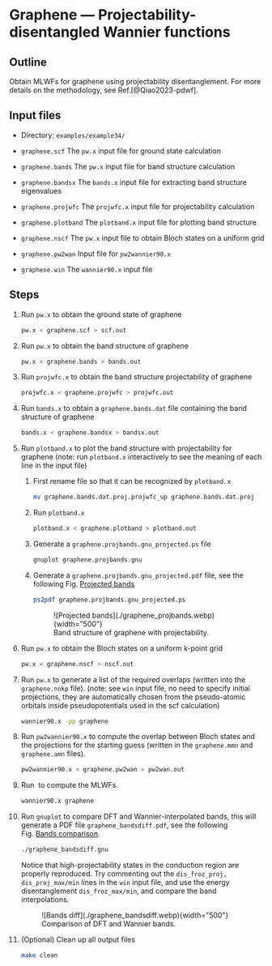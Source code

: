 # Graphene — Projectability-disentangled Wannier functions

## Outline

Obtain MLWFs for graphene using projectability disentanglement. For more details
on the methodology, see Ref.[@Qiao2023-pdwf].

## Input files

- Directory: `examples/example34/`

- `graphene.scf` The `pw.x` input file for ground state calculation

- `graphene.bands` The `pw.x` input file for band structure calculation

- `graphene.bandsx` The `bands.x` input file for extracting band structure
    eigenvalues

- `graphene.projwfc` The `projwfc.x` input file for projectability calculation

- `graphene.plotband` The `plotband.x` input file for plotting
    band structure

- `graphene.nscf` The `pw.x` input file to obtain Bloch states on a
    uniform grid

- `graphene.pw2wan` Input file for `pw2wannier90.x`

- `graphene.win` The `wannier90.x` input file

## Steps

1. Run `pw.x` to obtain the ground state of graphene

    ```bash title="Terminal"
    pw.x < graphene.scf > scf.out
    ```

2. Run `pw.x` to obtain the band structure of graphene

    ```bash title="Terminal"
    pw.x < graphene.bands > bands.out
    ```

3. Run `projwfc.x` to obtain the band structure projectability of graphene

    ```bash title="Terminal"
    projwfc.x < graphene.projwfc > projwfc.out
    ```

4. Run `bands.x` to obtain a `graphene.bands.dat` file containing the
    band structure of graphene

    ```bash title="Terminal"
    bands.x < graphene.bandsx > bandsx.out
    ```

5. Run `plotband.x` to plot the band structure with projectability for
    graphene
    (note: run `plotband.x` interactively to see the meaning of each
    line in the input file)

    1. First rename file so that it can be recognized by `plotband.x`

        ```bash title="Terminal"
        mv graphene.bands.dat.proj.projwfc_up graphene.bands.dat.proj
        ```

    2. Run `plotband.x`

        ```bash title="Terminal"
        plotband.x < graphene.plotband > plotband.out
        ```

    3. Generate a `graphene.projbands.gnu_projected.ps` file

        ```bash title="Terminal"
        gnuplot graphene.projbands.gnu
        ```

    4. Generate a `graphene.projbands.gnu_projected.pdf` file, see the following
        Fig. [Projected bands](#fig:graphene_projbands)

        ```bash title="Terminal"
        ps2pdf graphene.projbands.gnu_projected.ps
        ```

        <figure markdown="span" id="fig:graphene_projbands">
        ![Projected bands](./graphene_projbands.webp){width="500"}
        <figcaption markdown="span">Band structure of graphene with projectability.
        </figcaption>
        </figure>

6. Run `pw.x` to obtain the Bloch states on a uniform k-point grid

    ```bash title="Terminal"
    pw.x < graphene.nscf > nscf.out
    ```

7. Run `pw.x` to generate a list of the required overlaps (written into the
    `graphene.nnkp` file).
    (note: see `win` input file, no need to specify initial projections,
    they are automatically chosen from the pseudo-atomic orbitals inside
    pseudopotentials used in the scf calculation)

    ```bash title="Terminal"
    wannier90.x -pp graphene
    ```

8. Run `pw2wannier90.x` to compute the overlap between Bloch states and
    the projections for the starting guess (written in the
    `graphene.mmn` and `graphene.amn` files).

    ```bash title="Terminal"
    pw2wannier90.x < graphene.pw2wan > pw2wan.out
    ```

9. Run  to compute the MLWFs.

    ```bash title="Terminal"
    wannier90.x graphene
    ```

10. Run `gnuplot` to compare DFT and Wannier-interpolated bands, this
    will generate a PDF file `graphene_bandsdiff.pdf`, see the following
    Fig. [Bands comparison](#fig:graphene_bandsdiff).

    ```bash title="Terminal"
    ./graphene_bandsdiff.gnu
    ```

    Notice that high-projectability states in the conduction region are
    properly reproduced. Try commenting out the
    `dis_froz_proj, dis_proj_max/min` lines in the `win` input file, and
    use the energy disentanglement `dis_froz_max/min`, and compare the
    band interpolations.

    <figure markdown="span" id="fig:graphene_bandsdiff">
    ![Bands diff](./graphene_bandsdiff.webp){width="500"}
    <figcaption markdown="span">Comparison of DFT and Wannier bands.
    </figcaption>
    </figure>

11. (Optional) Clean up all output files

    ```bash title="Terminal"
    make clean
    ```
